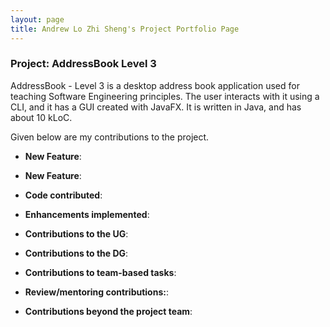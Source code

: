 ```yaml
---
layout: page
title: Andrew Lo Zhi Sheng's Project Portfolio Page
---
```


### Project: AddressBook Level 3

AddressBook - Level 3 is a desktop address book application used for teaching Software Engineering principles. The user interacts with it using a CLI, and it has a GUI created with JavaFX. It is written in Java, and has about 10 kLoC.

Given below are my contributions to the project.

* **New Feature**:

* **New Feature**:

* **Code contributed**:

* **Enhancements implemented**:

* **Contributions to the UG**:

* **Contributions to the DG**:

* **Contributions to team-based tasks**:

* **Review/mentoring contributions:**:

* **Contributions beyond the project team**: